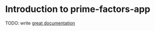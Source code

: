 # Introduction to prime-factors-app

TODO: write [great documentation](http://jacobian.org/writing/what-to-write/)
